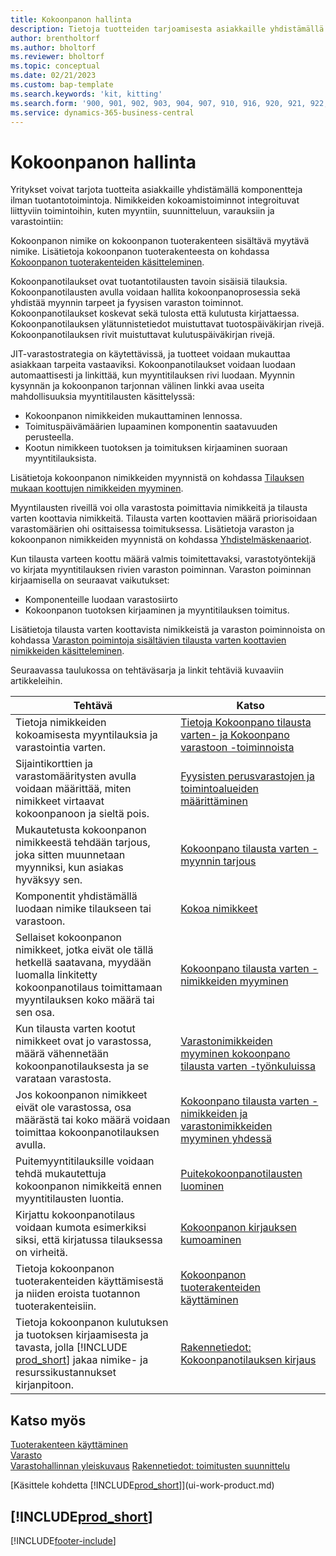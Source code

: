 ```yaml
---
title: Kokoonpanon hallinta
description: Tietoja tuotteiden tarjoamisesta asiakkaille yhdistämällä komponentteja yksinkertaisin prosessein ilman tuotantotoimintoja.
author: brentholtorf
ms.author: bholtorf
ms.reviewer: bholtorf
ms.topic: conceptual
ms.date: 02/21/2023
ms.custom: bap-template
ms.search.keywords: 'kit, kitting'
ms.search.form: '900, 901, 902, 903, 904, 907, 910, 916, 920, 921, 922, 923, 940, 941, 942, 930, 931, 932, 914, 915, 905'
ms.service: dynamics-365-business-central
---
```

# <a name="assembly-management"></a>Kokoonpanon hallinta

Yritykset voivat tarjota tuotteita asiakkaille yhdistämällä komponentteja ilman tuotantotoimintoja. Nimikkeiden kokoamistoiminnot integroituvat liittyviin toimintoihin, kuten myyntiin, suunnitteluun, varauksiin ja varastointiin:  

Kokoonpanon nimike on kokoonpanon tuoterakenteen sisältävä myytävä nimike. Lisätietoja kokoonpanon tuoterakenteesta on kohdassa [Kokoonpanon tuoterakenteiden käsitteleminen](assembly-how-work-assembly-boms.md).

Kokoonpanotilaukset ovat tuotantotilausten tavoin sisäisiä tilauksia. Kokoonpanotilausten avulla voidaan hallita kokoonpanoprosessia sekä yhdistää myynnin tarpeet ja fyysisen varaston toiminnot. Kokoonpanotilaukset koskevat sekä tulosta että kulutusta kirjattaessa. Kokoonpanotilauksen ylätunnistetiedot muistuttavat tuotospäiväkirjan rivejä. Kokoonpanotilauksen rivit muistuttavat kulutuspäiväkirjan rivejä.  

JIT-varastostrategia on käytettävissä, ja tuotteet voidaan mukauttaa asiakkaan tarpeita vastaaviksi. Kokoonpanotilaukset voidaan luodaan automaattisesti ja linkittää, kun myyntitilauksen rivi luodaan. Myynnin kysynnän ja kokoonpanon tarjonnan välinen linkki avaa useita mahdollisuuksia myyntitilausten käsittelyssä:

* Kokoonpanon nimikkeiden mukauttaminen lennossa.
* Toimituspäivämäärien lupaaminen komponentin saatavuuden perusteella.
* Kootun nimikkeen tuotoksen ja toimituksen kirjaaminen suoraan myyntitilauksista.

Lisätietoja kokoonpanon nimikkeiden myynnistä on kohdassa [Tilauksen mukaan koottujen nimikkeiden myyminen](assembly-how-to-sell-items-assembled-to-order.md).  

Myyntilausten riveillä voi olla varastosta poimittavia nimikkeitä ja tilausta varten koottavia nimikkeitä. Tilausta varten koottavien määrä priorisoidaan varastomäärien ohi osittaisessa toimituksessa. Lisätietoja varaston ja kokoonpanon nimikkeiden myynnistä on kohdassa [Yhdistelmäskenaariot](assembly-assemble-to-order-or-assemble-to-stock.md#combination-scenarios).  

Kun tilausta varteen koottu määrä valmis toimitettavaksi, varastotyöntekijä vo kirjata myyntitilauksen rivien varaston poiminnan. Varaston poiminnan kirjaamisella on seuraavat vaikutukset:

* Komponenteille luodaan varastosiirto
* Kokoonpanon tuotoksen kirjaaminen ja myyntitilauksen toimitus.

Lisätietoja tilausta varten koottavista nimikkeistä ja varaston poiminnoista on kohdassa [Varaston poimintoja sisältävien tilausta varten koottavien nimikkeiden käsitteleminen](warehouse-how-to-pick-items-with-inventory-picks.md#handling-assemble-to-order-items-with-inventory-picks).

Seuraavassa taulukossa on tehtäväsarja ja linkit tehtäviä kuvaaviin artikkeleihin.

|**Tehtävä**|**Katso**|  
|------------|-------------|  
|Tietoja nimikkeiden kokoamisesta myyntilauksia ja varastointia varten.|[Tietoja Kokoonpano tilausta varten- ja Kokoonpano varastoon -toiminnoista](assembly-assemble-to-order-or-assemble-to-stock.md)|
|Sijaintikorttien ja varastomääritysten avulla voidaan määrittää, miten nimikkeet virtaavat kokoonpanoon ja sieltä pois.|[Fyysisten perusvarastojen ja toimintoalueiden määrittäminen](warehouse-how-to-set-up-basic-warehouses-with-operations-areas.md)|
|Mukautetusta kokoonpanon nimikkeestä tehdään tarjous, joka sitten muunnetaan myynniksi, kun asiakas hyväksyy sen.|[Kokoonpano tilausta varten -myynnin tarjous](assembly-how-to-quote-an-assemble-to-order-sale.md)|
|Komponentit yhdistämällä luodaan nimike tilaukseen tai varastoon.|[Kokoa nimikkeet](assembly-how-to-assemble-items.md)|  
|Sellaiset kokoonpanon nimikkeet, jotka eivät ole tällä hetkellä saatavana, myydään luomalla linkitetty kokoonpanotilaus toimittamaan myyntilauksen koko määrä tai sen osa.|[Kokoonpano tilausta varten -nimikkeiden myyminen](assembly-how-to-sell-items-assembled-to-order.md)|
|Kun tilausta varten kootut nimikkeet ovat jo varastossa, määrä vähennetään kokoonpanotilauksesta ja se varataan varastosta.|[Varastonimikkeiden myyminen kokoonpano tilausta varten -työnkuluissa](assembly-how-to-sell-inventory-items-in-assemble-to-order-flows.md)|  
|Jos kokoonpanon nimikkeet eivät ole varastossa, osa määrästä tai koko määrä voidaan toimittaa kokoonpanotilauksen avulla.|[Kokoonpano tilausta varten -nimikkeiden ja varastonimikkeiden myyminen yhdessä](assembly-how-to-sell-assemble-to-order-items-and-inventory-items-together.md)|
|Puitemyyntitilauksille voidaan tehdä mukautettuja kokoonpanon nimikkeitä ennen myyntitilausten luontia.|[Puitekokoonpanotilausten luominen](assembly-how-to-create-blanket-assembly-orders.md)|
|Kirjattu kokoonpanotilaus voidaan kumota esimerkiksi siksi, että kirjatussa tilauksessa on virheitä.|[Kokoonpanon kirjauksen kumoaminen](assembly-how-to-undo-assembly-posting.md)|
|Tietoja kokoonpanon tuoterakenteiden käyttämisestä ja niiden eroista tuotannon tuoterakenteisiin.|[Kokoonpanon tuoterakenteiden käyttäminen](assembly-how-work-assembly-boms.md)|
|Tietoja kokoonpanon kulutuksen ja tuotoksen kirjaamisesta ja tavasta, jolla [!INCLUDE [prod_short](includes/prod_short.md)] jakaa nimike- ja resurssikustannukset kirjanpitoon.|[Rakennetiedot: Kokoonpanotilauksen kirjaus](design-details-assembly-order-posting.md)|  

## <a name="see-also"></a>Katso myös

[Tuoterakenteen käyttäminen](inventory-how-work-BOMs.md)  
[Varasto](inventory-manage-inventory.md)  
[Varastohallinnan yleiskuvaus](design-details-warehouse-management.md)
[Rakennetiedot: toimitusten suunnittelu](design-details-supply-planning.md)  
<!-- [Walkthrough: Planning Supplies Manually](walkthrough-planning-supplies-manually.md)   -->
<!-- [Walkthrough: Selling, Assembling, and Shipping Kits](walkthrough-selling-assembling-and-shipping-kits.md)   -->
[Käsittele kohdetta [!INCLUDE[prod_short](includes/prod_short.md)]](ui-work-product.md)  

## [!INCLUDE[prod_short](includes/free_trial_md.md)]  

[!INCLUDE[footer-include](includes/footer-banner.md)]
